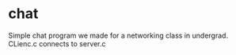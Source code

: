 # chat
Simple chat program we made for a networking class in undergrad. CLienc.c connects to server.c
